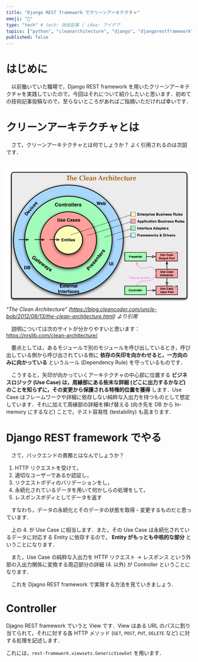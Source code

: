 ```yaml
---
title: "Django REST framework でクリーンアーキテクチャ"
emoji: "📝"
type: "tech" # tech: 技術記事 / idea: アイデア
topics: ["python", "cleanarchitecture", "django", "djangorestframework"]
published: false
---
```


# はじめに
　以前働いていた職場で，Django REST framework を用いたクリーンアーキテクチャを実践していたので，今回はそれについて紹介したいと思います．初めての技術記事投稿なので，至らないところがあればご指摘いただければ幸いです．

# クリーンアーキテクチャとは
　さて，クリーンアーキテクチャとは何でしょうか？ よく引用されるのは次図です．

　![クリーンアーキテクチャ](/images/clean_arch.jpg)
　*"The Clean Architecture" (https://blog.cleancoder.com/uncle-bob/2012/08/13/the-clean-architecture.html) より引用*

　説明については次のサイトが分かりやすいと思います：https://nrslib.com/clean-architecture/

 　要点としては，あるモジュールで別のモジュールを呼び出しているとき，呼び出している側から呼び出されている側に **依存の矢印を向かわせると，一方向のみに向かっている** というルール (Dependency Rule) を守っているものです．

 　こうすると，矢印が向かっていくアーキテクチャの中心部に位置する **ビジネスロジック (Use Case) は，周縁部にある些末な詳細 (どこに出力するかなど) のことを知らずに，その変更から保護される特権的位置を獲得** します．Use Case はフレームワークや詳細に依存しない純粋な入出力を持つものとして想定しています．それに加えて周縁部の詳細を挿げ替える (向き先を DB から In-memory にするなど) ことで，テスト容易性 (testability) も高まります．

# Django REST framework でやる
　さて，バックエンドの責務とはなんでしょうか？ 

1. HTTP リクエストを受けて，
2. 適切なユーザーであるか認証し，
3. リクエストボディのバリデーションをし，
4. 永続化されているデータを用いて何かしらの処理をして，
5. レスポンスボディとしてデータを返す

　すなわち，データの永続化とそのデータの状態を取得・変更するものだと思っています．

　上の 4. が Use Case に相当します．また，その Use Case は永続化されているデータに対応する Entity に依存するので， **Entity がもっとも中核的な部分** ということになります．

　また，Use Case の純粋な入出力を HTTP リクエスト →  レスポンス という外部の入出力関係に変換する周辺部分の詳細 (4. 以外) が Controller ということになります．

　これを Djagno REST framework で実現する方法を見ていきましょう．

# Controller
Djagno REST framework でいうと View です．View はある URL のパスに割り当てられて，それに対する各 HTTP メソッド (`GET`, `POST`, `PUT`, `DELETE` など) に対する処理を記述します．

これには，`rest-framework.viewsets.GenericViewSet` を用います．

